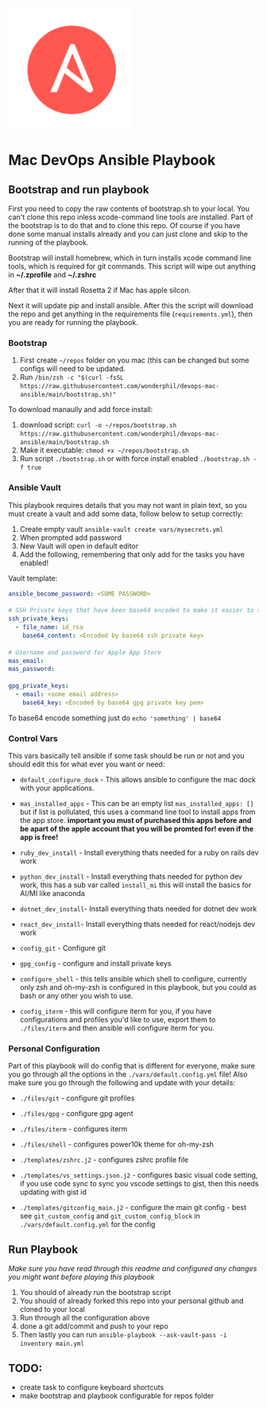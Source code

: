 
<img  src="https://raw.githubusercontent.com/wonderphil/devops-mac-ansible/main/files/Playbook-Logo.png"  width="250"  height="250"  alt="Mac Dev Playbook Logo"  />

# Mac DevOps Ansible Playbook




## Bootstrap and run playbook

First you need to copy the raw contents of bootstrap.sh to your local. You can't clone this repo inless xcode-command line tools are installed. Part of the bootstrap is to do that and to clone this repo. Of course if you have done some manual installs already and you can just clone and skip to the running of the playbook.

Bootstrap will install homebrew, which in turn installs xcode command line tools, which is required for git commands. This script will wipe out anything in **~/.zprofile** and **~/.zshrc**

After that it will install Rosetta 2 if Mac has apple silcon.

Next it will update pip and install ansible.  After this the script will download the repo and get anything in the requirements file (`requirements.yml`), then you are ready for running the playbook.

### Bootstrap

1. First create `~/repos` folder on you mac (this can be changed but some configs will need to be updated.
2. Run `/bin/zsh -c "$(curl -fsSL https://raw.githubusercontent.com/wonderphil/devops-mac-ansible/main/bootstrap.sh)"`

To download manaully and add force install:

1. download script: `curl -o ~/repos/bootstrap.sh https://raw.githubusercontent.com/wonderphil/devops-mac-ansible/main/bootstrap.sh`
2. Make it executable: `chmod +x ~/repos/bootstrap.sh`
3. Run script `./bootstrap.sh` or with force install enabled `./bootstrap.sh -f true`


### Ansible Vault

This playbook requires details that you may not want in plain text, so you must create a vault and add some data, follow below to setup correctly:

1. Create empty vault `ansible-vault create vars/mysecrets.yml`
2. When prompted add password
3. New Vault will open in default editor
4. Add the following, remembering that only add for the tasks you have enabled!

Vault template:

```yaml
ansible_become_password: <SOME PASSWORD>

# SSH Private keys that have been base64 encoded to make it easier to store
ssh_private_keys:
  - file_name: id_rsa
    base64_content: <Encoded by base64 ssh private key>

# Username and password for Apple App Store
mas_email: 
mas_password: 

gpg_private_keys:
  - email: <some email address>
    base64_key: <Encoded by base64 gpg private key pem>

```

To base64 encode something just do `echo 'something' | base64`

### Control Vars

This vars basically tell ansible if some task should be run or not and you should edit this for what ever you want or need:

* `default_configure_dock` - This allows ansible to configure the mac dock with your applications.

* `mas_installed_apps` - This can be an empty list `mas_installed_apps: []` but if list is pollulated, this uses a command line tool to install apps from the app store. **important you must of purchased this apps before and be apart of the apple account that you will be promted for! even if the app is free!**

* `ruby_dev_install` - Install everything thats needed for a ruby on rails dev work

* `python_dev_install` - Install everything thats needed for python dev work, this has a sub var called `install_mi` this will install the basics for AI/MI like anaconda

* `dotnet_dev_install`- Install everything thats needed for dotnet dev work

* `react_dev_install`- Install everything thats needed for react/nodejs dev work

* `config_git` - Configure git

* `gpg_config` - configure and install private keys

* `configure_shell` - this tells ansible which shell to configure, currently only zsh and oh-my-zsh is configured in this playbook, but you could as bash or any other you wish to use.

* `config_iterm` - this will configure iterm for you, if you have configurations and profiles you'd like to use, export them to `./files/iterm` and then ansible will configure iterm for you.


### Personal Configuration

Part of this playbook will do config that is different for everyone, make sure you go through all the options in the `./vars/default.config.yml` file!
Also make sure you go through the following and update with your details:

* `./files/git` - configure git profiles
* `./files/gpg` - configure gpg agent
* `./files/iterm` - configures iterm
* `./files/shell` - configures power10k theme for oh-my-zsh

* `./templates/zshrc.j2` - configures zshrc profile file
* `./templates/vs_settings.json.j2` - configures basic visual code setting, if you use code sync to sync you vscode settings to gist, then this needs updating with gist id
* `./templates/gitconfig_main.j2` - configure the main git config - best see `git_custom_config` and `git_custom_config_block` in `./vars/default.config.yml` for the config


## Run Playbook

*Make sure you have read through this readme and configured any changes you might want before playing this playbook*

1. You should of already run the bootstrap script
2. You should of already forked this repo into your personal github and cloned to your local
3. Run through all the configuration above
4. done a git add/commit and push to your repo
5. Then lastly you can run `ansible-playbook --ask-vault-pass -i inventory main.yml`



## TODO:

* create task to configure keyboard shortcuts
* make bootstrap and playbook configurable for repos folder
